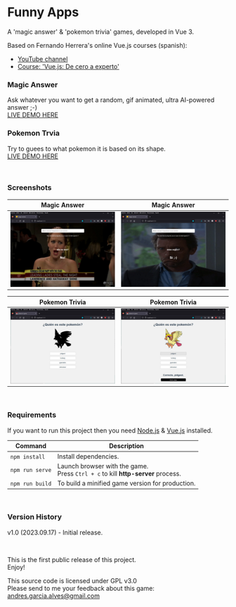 # Funny Apps

A 'magic answer' & 'pokemon trivia' games, developed in Vue 3.  

Based on Fernando Herrera's online Vue.js courses (spanish):  
- [YouTube channel](https://www.youtube.com/@DevTalles)  
- [Course: 'Vue.js: De cero a experto'](https://www.udemy.com/course/vuejs-fh/)

### Magic Answer

Ask whatever you want to get a random, gif animated, ultra AI-powered answer ;-)  
[LIVE DEMO HERE](https://andres-garcia-alves.github.io/game-funny-apps/magic-answer-game/dist/)  

### Pokemon Trvia

Try to guees to what pokemon it is based on its shape.  
[LIVE DEMO HERE](https://andres-garcia-alves.github.io/game-pokemon-trivia/)  

&nbsp;

### Screenshots

| Magic Answer                                            | Magic Answer                                            |
|---------------------------------------------------------|---------------------------------------------------------|
| ![](magic-answer-game/src/assets/screenshot-01.jpg)     | ![](magic-answer-game/src/assets/screenshot-02.jpg)     |

| Pokemon Trivia                                          |  Pokemon Trivia                                         |
|---------------------------------------------------------|---------------------------------------------------------|
| ![](pokemon-trivia-game/src/assets/screenshot-01.jpg)   | ![](pokemon-trivia-game/src/assets/screenshot-02.jpg)   |

&nbsp;

### Requirements

If you want to run this project then you need [Node.js](https://nodejs.org) & [Vue.js](https://vuejs.org/) installed.

| Command          | Description                                                                          |
|------------------|--------------------------------------------------------------------------------------|
| `npm install`    | Install dependencies.                                                                |
| `npm run serve`  | Launch browser with the game. <br> Press `Ctrl + c` to kill **http-server** process. |
| `npm run build`  | To build a minified game version for production.                                     |

&nbsp;

### Version History

v1.0 (2023.09.17) - Initial release.  

&nbsp;

This is the first public release of this project.  
Enjoy!

This source code is licensed under GPL v3.0  
Please send to me your feedback about this game: andres.garcia.alves@gmail.com
